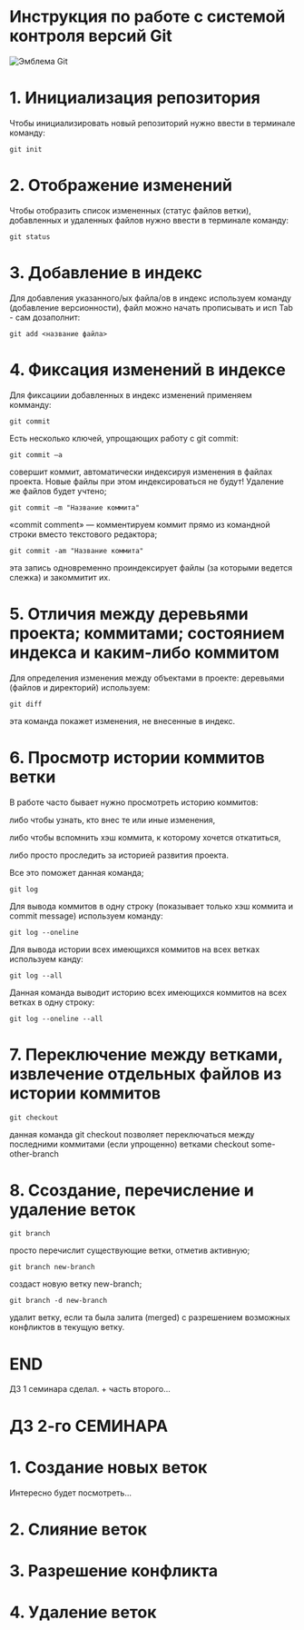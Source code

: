 # **Инструкция по работе с системой контроля версий Git**

![Эмблема Git](git.jpeg)

# 1. Инициализация репозитория

Чтобы инициализировать новый репозиторий нужно ввести в терминале команду:

    git init

# 2. Отображение изменений

Чтобы отобразить список измененных (статус файлов ветки), добавленных и удаленных файлов нужно ввести в терминале команду:

    git status

# 3. Добавление в индекс

Для добавления указанного/ых файла/ов в индекс используем команду (добавление версионности), файл можно начать прописывать и исп Tab - сам дозаполнит:

    git add <название файла>

# 4. Фиксация изменений в индексе

Для фиксациии добавленных в индекс изменений применяем комманду:

    git commit

Есть несколько ключей, упрощающих работу с git commit:

    git commit –a

совершит коммит, автоматически индексируя изменения в файлах проекта. Новые файлы при этом индексироваться не будут! Удаление же файлов будет учтено;

    git commit –m "Название коммита"

«commit comment» — комментируем коммит прямо из командной строки вместо текстового редактора;

    git commit -am "Название коммита"

эта запись одновременно проиндексирует файлы (за которыми ведется слежка) и закоммитит их.

# 5. Отличия между деревьями проекта; коммитами; состоянием индекса и каким-либо коммитом

Для определения изменения между объектами в проекте: деревьями (файлов и директорий) используем:

    git diff

эта команда покажет изменения, не внесенные в индекс.

# 6. Просмотр истории коммитов ветки

В работе часто бывает нужно просмотреть историю коммитов:

либо чтобы узнать, кто внес те или иные изменения,

либо чтобы вспомнить хэш коммита, к которому хочется откатиться,

либо просто проследить за историей развития проекта.

Все это поможет данная команда;

    git log

Для вывода коммитов в одну строку (показывает только хэш коммита и commit message) используем команду:

    git log --oneline

Для вывода истории всех имеющихся коммитов на всех ветках используем канду:

    git log --all

Данная команда выводит историю всех имеющихся коммитов на всех ветках в одну строку:

    git log --oneline --all

# 7. Переключение между ветками, извлечение отдельных файлов из истории коммитов

    git checkout

данная команда git checkout позволяет переключаться между последними коммитами (если упрощенно) ветками checkout some-other-branch

# 8. Ссоздание, перечисление и удаление веток

    git branch

просто перечислит существующие ветки, отметив активную;

    git branch new-branch
    
создаст новую ветку new-branch;

    git branch -d new-branch
   
удалит ветку, если та была залита (merged) с разрешением возможных конфликтов в текущую ветку.

# END 

ДЗ 1 семинара сделал. + часть второго...

# **ДЗ 2-го СЕМИНАРА**

# 1. Создание новых веток

Интересно будет посмотреть...


# 2. Слияние веток

# 3. Разрешение конфликта

# 4. Удаление веток

